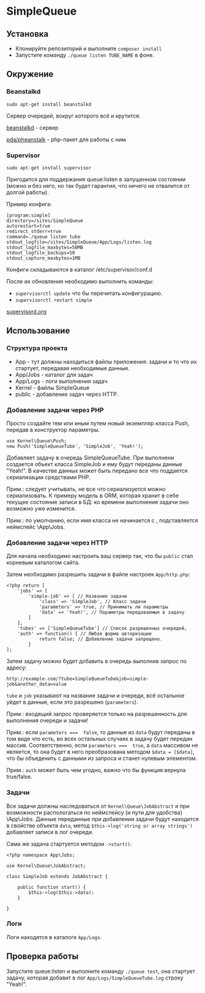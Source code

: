 # SimpleQueue

## Установка

* Клонируйте репозиторий и выполните ``composer install``
* Запустите команду ``./queue listen TUBE_NAME`` в фоне.

## Окружение

### Beanstalkd

``sudo apt-get install beanstalkd``

Сервер очередей, вокруг которого всё и крутится.

[beanstalkd](http://kr.github.io/beanstalkd/) - сервер

[pda/pheanstalk](https://github.com/pda/pheanstalk) - php-пакет для работы с ним

### Supervisor
 
``sudo apt-get install supervisor``
 
Пригодится для поддержания queue:listen в запущенном состоянии (можно и без него, но так будет гарантия, что
ничего не отвалится от долгой работы).

Пример конфига:

```
[program:simple]
directory=/sites/SimpleQueue
autorestart=true
redirect_stderr=true
command=./queue listen tube
stdout_logfile=/sites/SimpleQueue/App/Logs/listen.log
stdout_logfile_maxbytes=50MB
stdout_logfile_backups=50
stdout_capture_maxbytes=1MB
```

Конфиги складываются в каталог /etc/supervisor/conf.d

После их обновления необходимо выполнить команды:

* ``supervisorctl update`` что бы перечитать конфигурацию.
* ``supervisorctl restart simple``

[supervisord.org](http://supervisord.org/)

## Использование

### Структура проекта

* App - тут должны находиться файлы приложения: задачи и то что их стартует, передавая необходимые данные.
* App/Jobs - каталог для задач
* App/Logs - логи выполнения задач
* Kernel - файлы SimpleQueue
* public - добавление задач через HTTP.

### Добавление задачи через PHP

Просто создайте тем или иным путем новый экземпляр класса Push, передав в конструктор параметры.

```
use Kernel\Queue\Push;
new Push('SimpleQueueTube', 'SimpleJob', 'Yeah!');
```

Добавляет задачу в очередь SimpleQueueTube. При выполнени создается объект класса SimpleJob
и ему будут переданы данные "Yeah!". В качестве данных может быть передано все что поддается сериализации средствами PHP.

Прим.: следует учитывать, не все что сериализуется можно сериализовать. К примеру модель в ORM, которая хранит в себе
текущее состояние записи в БД: ко времени выполнения задачи оно возможно уже изменится.

Прим.: по умолчанию, если имя класса не начинается с \, подставляется неймспейс \App\Jobs.

### Добавление задачи через HTTP

Для начала необходимо настроить ваш сервер так, что бы ``public`` стал корневым каталогом сайта.

Затем необходимо разрешить задачи в файле настроек ``App/http.php``:

```
<?php return [
    'jobs' => [
        'simple-job' => [ // Название задачи
            'class' => 'SimpleJob', // Класс задачи
            'parameters' => true, // Принимать ли параметры
            'data' => 'Yeah!', // Параметры передаваемые в задачу
        ]
    ],
    'tubes' => ['SimpleQueueTube'] // Список разрешенных очередей,
    'auth' => function() { // Любая форма авторизации
            return false; // Добавление задачи запрещено.
        }
];
```

Затем задачу можно будет добавить в очередь выполнив запрос по адресу:

``http://example.com/?tube=SimpleQueueTube&job=simple-job&another_data=value``

``tube`` и ``job`` указывают на название задачи и очереди, всё остальное уйдет в данные, если это разрешено (``parameters``).

Прим.: входящий запрос проверяется только на разрешенность для выполнения очереди и задачи!

Прим.: если ``parameters ===  false``, то данные из ``data`` будут переданы в том виде что есть, во всех остальных
случаях в задачу будет передан массив. Соответственно, если ``parameters ===  true``, а ``data`` массивом не является,
то она будет в него преобразована методом ``$data = [$data]``, что бы объеденить с данными из запроса и станет нулевым
элементом.

Прим.: ``auth`` может быть чем угодно, важно что бы функция вернула true/false.

### Задачи

Все задачи должны наследоваться от ``Kernel\Queue\JobAbstract`` и при возможности распологаться по неймспейсу
(и пути для удобства) \App\Jobs. 
Данные переданные при добавлении задачи будут находится в свойстве объекта ``data``,
метод ``$this->log('string or array strings')`` добавляет записи в лог очереди.

Сама же задача стартуется методом ``->start()``.

```
<?php namespace App\Jobs;
   
use Kernel\Queue\JobAbstract;
   
class SimpleJob extends JobAbstract {

    public function start() {
        $this->log($this->data);
    }

}
```

### Логи

Логи находятся в каталоге ``App/Logs``. 

## Проверка работы

Запустите queue:listen и выполните команду ``./queue test``, она стартует задачу,
которая добавит в лог ``App/Logs/SimpleQueueTube.log`` строку "Yeah!".
